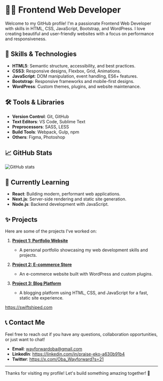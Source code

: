 # 👨‍💻 Frontend Web Developer

Welcome to my GitHub profile! I'm a passionate Frontend Web Developer with skills in HTML, CSS, JavaScript, Bootstrap, and WordPress. I love creating beautiful and user-friendly websites with a focus on performance and responsiveness.

## 🚀 Skills & Technologies

- **HTML5**: Semantic structure, accessibility, and best practices.
- **CSS3**: Responsive designs, Flexbox, Grid, Animations.
- **JavaScript**: DOM manipulation, event handling, ES6+ features.
- **Bootstrap**: Responsive frameworks and mobile-first designs.
- **WordPress**: Custom themes, plugins, and website maintenance.

## 🛠️ Tools & Libraries

- **Version Control**: Git, GitHub
- **Text Editors**: VS Code, Sublime Text
- **Preprocessors**: SASS, LESS
- **Build Tools**: Webpack, Gulp, npm
- **Others**: Figma, Photoshop

## 📈 GitHub Stats

![GitHub stats](https://github-readme-stats.vercel.app/api?username=your-github-username&show_icons=true&hide_title=true&count_private=true&hide=prs&theme=radical)

## 🌱 Currently Learning

- **React**: Building modern, performant web applications.
- **Next.js**: Server-side rendering and static site generation.
- **Node.js**: Backend development with JavaScript.

## ✨ Projects

Here are some of the projects I've worked on:

1. **[Project 1: Portfolio Website](https://github.com/your-github-username/portfolio)**
   - A personal portfolio showcasing my web development skills and projects.

2. **[Project 2: E-commerce Store](https://github.com/your-github-username/ecommerce-store)**
   - An e-commerce website built with WordPress and custom plugins.

3. **[Project 3: Blog Platform](https://github.com/your-github-username/blog-platform)**
   - A blogging platform using HTML, CSS, and JavaScript for a fast, static site experience.

https://swiftshiped.com

## 📞 Contact Me

Feel free to reach out if you have any questions, collaboration opportunities, or just want to chat!

- **Email**: wayforwardoba@gmail.com
- **LinkedIn**: https://linkedin.com/in/praise-eko-a630b91b4  
- **Twitter**: https://x.com/Oba_Wayforward?s=21

---

Thanks for visiting my profile! Let's build something amazing together! 🚀

